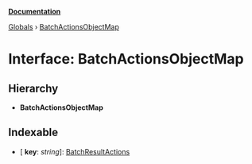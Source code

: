 **[Documentation](../README.md)**

[Globals](../README.md) › [BatchActionsObjectMap](batchactionsobjectmap.md)

# Interface: BatchActionsObjectMap

## Hierarchy

* **BatchActionsObjectMap**

## Indexable

* \[ **key**: *string*\]: [BatchResultActions](batchresultactions.md)